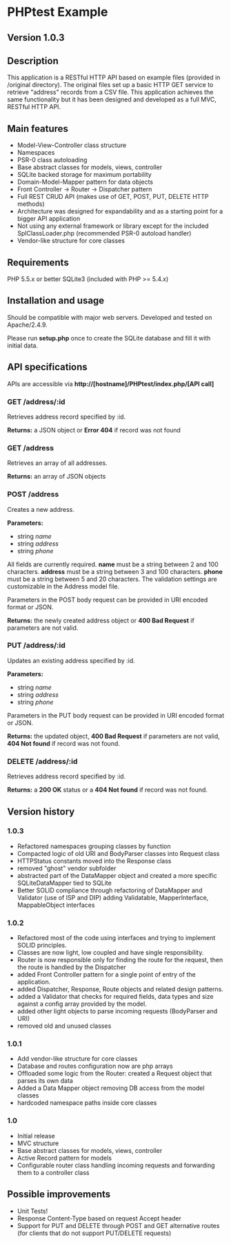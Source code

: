 # PHPtest Example
## Version 1.0.3

## Description
This application is a RESTful HTTP API based on example files (provided in /original directory).
The original files set up a basic HTTP GET service to retrieve "address" records from a CSV file.
This application achieves the same functionality but it has been designed and developed as a full MVC, RESTful HTTP API.

## Main features
- Model-View-Controller class structure
- Namespaces
- PSR-0 class autoloading
- Base abstract classes for models, views, controller
- SQLite backed storage for maximum portability
- Domain-Model-Mapper pattern for data objects
- Front Controller -> Router -> Dispatcher pattern
- Full REST CRUD API (makes use of GET, POST, PUT, DELETE HTTP methods)
- Architecture was designed for expandability and as a starting point for a bigger API application
- Not using any external framework or library except for the included SplClassLoader.php (recommended PSR-0 autoload handler)
- Vendor-like structure for core classes


## Requirements
PHP 5.5.x or better
SQLite3 (included with PHP >= 5.4.x)


## Installation and usage
Should be compatible with major web servers.
Developed and tested on Apache/2.4.9.

Please run **setup.php** once to create the SQLite database and fill it with initial data.

## API specifications

APIs are accessible via **http://[hostname]/PHPtest/index.php/[API call]**

### GET /address/:id
Retrieves address record specified by :id.

**Returns:** a JSON object or **Error 404** if record was not found

### GET /address
Retrieves an array of all addresses.

**Returns:** an array of JSON objects

### POST /address
Creates a new address.

**Parameters:** 
- string *name* 
- string *address*
- string *phone*

All fields are currently required.
**name** must be a string between 2 and 100 characters.
**address** must be a string between 3 and 100 characters.
**phone** must be a string between 5 and 20 characters.
The validation settings are customizable in the Address model file.

Parameters in the POST body request can be provided in URI encoded format or JSON.

**Returns:** the newly created address object or **400 Bad Request** if parameters are not valid.

### PUT /address/:id
Updates an existing address specified by :id.

**Parameters:** 
- string *name* 
- string *address*
- string *phone*

Parameters in the PUT body request can be provided in URI encoded format or JSON.

**Returns:** the updated object, **400 Bad Request** if parameters are not valid, **404 Not found** if record was not found.

### DELETE /address/:id
Retrieves address record specified by :id.

**Returns:** a **200 OK** status or a **404 Not found** if record was not found.


## Version history

### 1.0.3
- Refactored namespaces grouping classes by function
- Compacted logic of old URI and BodyParser classes into Request class
- HTTPStatus constants moved into the Response class
- removed "ghost" vendor subfolder
- abstracted part of the DataMapper object and created a more specific SQLiteDataMapper tied to SQLite
- Better SOLID compliance through refactoring of DataMapper and Validator (use of ISP and DIP) adding Validatable, MapperInterface, MappableObject interfaces

### 1.0.2
- Refactored most of the code using interfaces and trying to implement SOLID principles.
- Classes are now light, low coupled and have single responsibility.
- Router is now responsible only for finding the route for the request, then the route is handled by the Dispatcher
- added Front Controller pattern for a single point of entry of the application.
- added Dispatcher, Response, Route objects and related design patterns.
- added a Validator that checks for required fields, data types and size against a config array provided by the model.
- added other light objects to parse incoming requests (BodyParser and URI)
- removed old and unused classes

### 1.0.1
- Add vendor-like structure for core classes
- Database and routes configuration now are php arrays
- Offloaded some logic from the Router: created a Request object that parses its own data
- Added a Data Mapper object removing DB access from the model classes
- hardcoded namespace paths inside core classes

### 1.0
- Initial release
- MVC structure
- Base abstract classes for models, views, controller
- Active Record pattern for models
- Configurable router class handling incoming requests and forwarding them to a controller class


## Possible improvements
- Unit Tests!
- Response Content-Type based on request Accept header
- Support for PUT and DELETE through POST and GET alternative routes (for clients that do not support PUT/DELETE requests)
